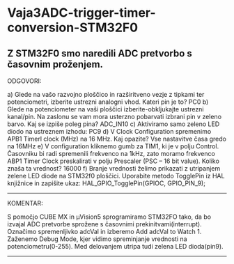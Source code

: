 # Vaja3ADC-trigger-timer-conversion-STM32F0
Z STM32F0 smo naredili ADC pretvorbo s časovnim proženjem.
------------------------------------------------------------------------------------------------------------------------------------------
ODGOVORI:

a) Glede na vašo razvojno ploščico in razširitveno vezje z tipkami ter potenciometri, izberite ustrezni
analogni vhod. Kateri pin je to?  PC0
b) Glede na potenciometer na vaši ploščici izberite-obkljukajte ustrezni
kanal/pin. Na zaslonu se vam mora usterzno pobarvati izbrani pin v
zeleno barvo. Kaj se izpiše poleg pina?  ADC_IN10
c) Aktiviramo samo zeleno LED diodo na ustreznem izhodu:  PC9
d) V Clock Configuration spremenimo APB1 Timerl clock (MHz) na 16 MHz. Kaj
opazite? Vse nastavitve časa gredo na 16MHz 
e) V configuration kliknemo gumb za TIM1, ki je v polju Control. Časovniku bi radi spremenili frekvenco na 1kHz, zato moramo frekvenco ABP1 Timer Clock preskalirati v polju Prescaler (PSC – 16 bit value). Koliko znaša ta vrednost?  16000
f) Branje vrednosti želimo prikazati z utripanjem zelene LED diode na STM32f0 ploščici. Uporabite metodo  TogglePin iz HAL knjižnice in zapišite ukaz:  HAL_GPIO_TogglePin(GPIOC, GPIO_PIN_9);

------------------------------------------------------------------------------------------------------------------------------------------
KOMENTAR:

S pomočjo CUBE MX in μVision5 sprogramiramo STM32FO tako, da bo izvajal ADC pretvorbe sprožene s časovnimi prekinitvami(interrupt).
Označimo spremenljivko adcVal in izberemo Add adcVal to Watch 1. Zaženemo Debug Mode, kjer vidimo spreminjanje vrednosti na potenciometru(0-255).
Med delovanjem utripa tudi zelena LED dioda(pin9).

------------------------------------------------------------------------------------------------------------------------------------------

